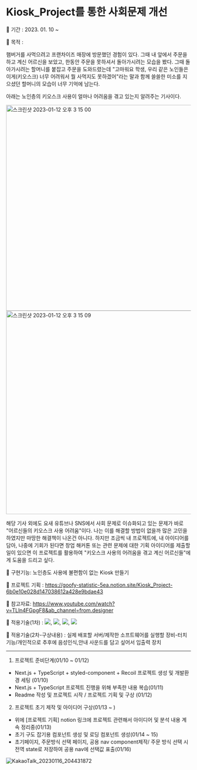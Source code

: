 # Kiosk_Project를 통한 사회문제 개선

🐶 기간 : 2023. 01. 10 ~

🐶 목적 :

햄버거를 사먹으려고 프랜차이즈 매장에 방문했던 경험이 있다. 그때 내 앞에서 주문을 하고 계신 어르신을 보았고, 한동안 주문을 못하셔서 돌아가시려는 모습을 봤다. 그때 돌아가시려는 할머니를 붙잡고 주문을 도와드렸는데 "고마워요 학생, 우리 같은 노인들은 이게(키오스크) 너무 어려워서 뭘 사먹지도 못하겠어"라는 말과 함께 쓸쓸한 미소를 지으셨던 할머니의 모습이 너무 기억에 남는다.

아래는 노인층의 키오스크 사용이 얼마나 어려움을 겪고 있는지 알려주는 기사이다.

<img width="560" alt="스크린샷 2023-01-12 오후 3 15 00" src="https://user-images.githubusercontent.com/98578138/211991984-3d8e647d-8f06-4053-9b99-2fc7a8d4402a.png">
<img width="554" alt="스크린샷 2023-01-12 오후 3 15 09" src="https://user-images.githubusercontent.com/98578138/211992046-5dbdfa01-e70d-45a5-aea0-f141c8b3f583.png">

해당 기사 외에도 요새 유튜브나 SNS에서 사회 문제로 이슈화되고 있는 문제가 바로 "어르신들의 키오스크 사용 어려움"이다. 나는 이를 해결할 방법이 없을까 많은 고민을 하였지만 마땅한 해결책이 나온건 아니다. 하지만 조금씩 내 프로젝트에, 내 아이디어를 담아, 나중에 기회가 된다면 창업 해커톤 또는 관련 문제에 대한 기획 아이디어를 제출할 일이 있으면 이 프로젝트를 활용하여 "키오스크 사용의 어려움을 겪고 계신 어르신들"에게 도움을 드리고 싶다.

🐶 구현기능: 노인층도 사용에 불편함이 없는 Kiosk 만들기

🐶 프로젝트 기획 : https://goofy-statistic-5ea.notion.site/Kiosk_Project-6b0e10e028d147038612a428e9bdae43

🐶 참고자료: https://www.youtube.com/watch?v=TLln4FGpgF8&ab_channel=from.designer

🐶 적용기술(1차) : <img src="https://img.shields.io/badge/Next.js-gray?style=flat&logo=Next.js&logoColor=white&magin-left=5px"/>, <img src="https://img.shields.io/badge/TypeScript-blue?style=flat&logo=TypeScript&logoColor=white&magin-left=5px"/>, <img src="https://img.shields.io/badge/styled_components-green?style=flat&logo=styledcomponents&logoColor=white&magin-left=5px"/>, <img src="https://img.shields.io/badge/Recoil-purple?style=flat&logo=Recoil&logoColor=white&magin-left=5px"/>

🐶 적용기술(2차-구상내용) : 실제 배포할 서버/제작한 소프트웨어를 실행할 장비-터치기능/개인적으로 추후에 음성인식,안내 사운드를 담고 싶어서 입출력 장치

---

1. 프로젝트 준비단계(01/10 ~ 01/12)

- Next.js + TypeScript + styled-component + Recoil 프로젝트 생성 및 개발환경 세팅 (01/10)
- Next.js + TypeScript 프로젝트 진행을 위해 부족한 내용 복습(01/11)
- Readme 작성 및 프로젝트 시작 / 프로젝트 기획 및 구상 (01/12)

2. 프로젝트 초기 제작 및 아이디어 구상(01/13 ~ )

- 위에 [프로젝트 기획] notion 링크에 프로젝트 관련해서 아이디어 및 분석 내용 계속 정리중(01/13)
- 초기 구도 잡기용 컴포넌트 생성 및 로딩 컴포넌트 생성(01/14 ~ 15)
- 초기페이지, 주문방식 선택 페이지, 공용 nav component제작/ 주문 방식 선택 시 전역 state로 저장하여 공용 nav에 선택값 표출(01/16)

![KakaoTalk_20230116_204431872](https://user-images.githubusercontent.com/98578138/212671305-d1135ed6-8cbe-4de4-9707-c4d2234b05a2.png)

